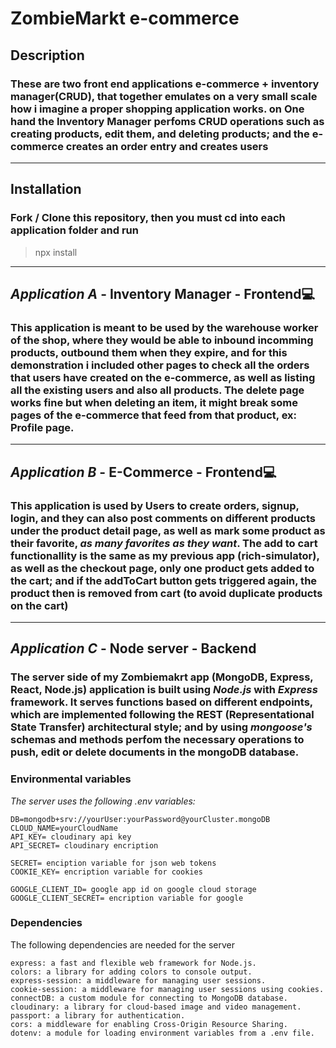 # ZombieMarkt e-commerce

## Description

### These are **two** front end applications e-commerce + **inventory manager**(CRUD), that together emulates on a very small scale how i imagine a proper shopping application works. on One hand the **Inventory Manager** perfoms CRUD operations such as creating products, edit them, and deleting products; and the **e-commerce** creates an order entry and creates users

---

## Installation

### Fork / Clone this repository, then **you must cd into each application folder and run**

> npx install

---

## _Application A_ - **Inventory Manager - Frontend**💻

### This application is meant to be used by the warehouse worker of the shop, where they would be able to inbound incomming products, outbound them when they expire, and for this demonstration i included other pages to check all the orders that users have created on the e-commerce, as well as listing all the existing users and also all products. **The delete page works fine but when deleting an item, it might break some pages of the e-commerce that feed from that product, ex: Profile page**.

---

## _Application B_ - **E-Commerce - Frontend**💻

### This application is used by **Users** to create orders, signup, login, and they can also **post comments** on different products under the product detail page, as well as **mark some product as their favorite**, _as many favorites as they want_. The add to cart functionallity is the same as my previous app (rich-simulator), as well as the checkout page, only one product gets added to the cart; and if the addToCart button gets triggered again, the product then is removed from cart (to avoid duplicate products on the cart)

---

## _Application C_ - **Node server - Backend**

### The **server** side of my Zombiemakrt app (MongoDB, Express, React, Node.js) application is built using _Node.js_ with _Express_ framework. It serves functions based on different endpoints, which are implemented following the **REST** (Representational State Transfer) architectural style; and by using _mongoose's_ schemas and methods perfom the necessary operations to push, edit or delete documents in the mongoDB database.

### **Environmental variables**

_The server uses the following .env variables:_

```
DB=mongodb+srv://yourUser:yourPassword@yourCluster.mongoDB
CLOUD_NAME=yourCloudName
API_KEY= cloudinary api key
API_SECRET= cloudinary encription

SECRET= enciption variable for json web tokens
COOKIE_KEY= encription variable for cookies

GOOGLE_CLIENT_ID= google app id on google cloud storage
GOOGLE_CLIENT_SECRET= encription variable for google
```

### **Dependencies**

The following dependencies are needed for the server

```
express: a fast and flexible web framework for Node.js.
colors: a library for adding colors to console output.
express-session: a middleware for managing user sessions.
cookie-session: a middleware for managing user sessions using cookies.
connectDB: a custom module for connecting to MongoDB database.
cloudinary: a library for cloud-based image and video management.
passport: a library for authentication.
cors: a middleware for enabling Cross-Origin Resource Sharing.
dotenv: a module for loading environment variables from a .env file.
```

